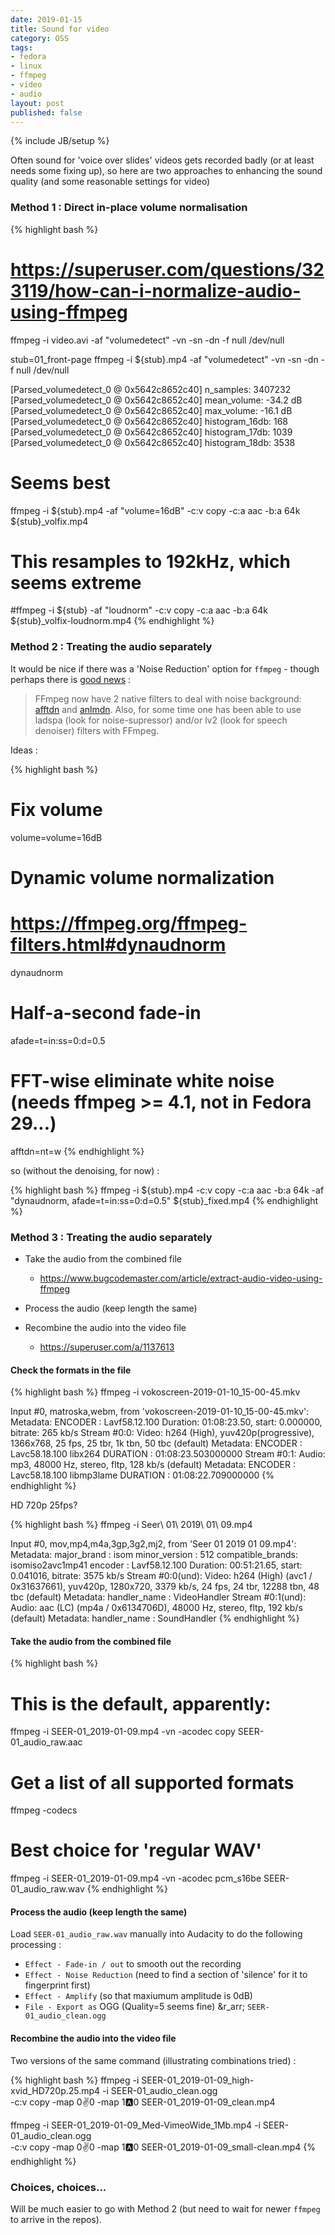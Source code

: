 ```yaml
---
date: 2019-01-15
title: Sound for video
category: OSS
tags:
- fedora
- linux
- ffmpeg
- video
- audio
layout: post
published: false
---
```

{% include JB/setup %}


Often sound for 'voice over slides' videos gets recorded badly (or at least needs some fixing up), so
here are two approaches to enhancing the sound quality (and some reasonable settings for video)

###  Method 1 : Direct in-place volume normalisation

{% highlight bash %}
# https://superuser.com/questions/323119/how-can-i-normalize-audio-using-ffmpeg

ffmpeg -i video.avi -af "volumedetect" -vn -sn -dn -f null /dev/null

stub=01_front-page
ffmpeg -i ${stub}.mp4 -af "volumedetect" -vn -sn -dn -f null /dev/null

[Parsed_volumedetect_0 @ 0x5642c8652c40] n_samples: 3407232
[Parsed_volumedetect_0 @ 0x5642c8652c40] mean_volume: -34.2 dB
[Parsed_volumedetect_0 @ 0x5642c8652c40] max_volume: -16.1 dB
[Parsed_volumedetect_0 @ 0x5642c8652c40] histogram_16db: 168
[Parsed_volumedetect_0 @ 0x5642c8652c40] histogram_17db: 1039
[Parsed_volumedetect_0 @ 0x5642c8652c40] histogram_18db: 3538

# Seems best
ffmpeg -i ${stub}.mp4 -af "volume=16dB" -c:v copy -c:a aac -b:a 64k ${stub}_volfix.mp4 

# This resamples to 192kHz, which seems extreme
#ffmpeg -i ${stub} -af "loudnorm" -c:v copy -c:a aac -b:a 64k ${stub}_volfix-loudnorm.mp4 
{% endhighlight %}


###  Method 2 : Treating the audio separately

It would be nice if there was a 'Noise Reduction' option for ```ffmpeg``` - though perhaps there is 
[good news](https://superuser.com/a/1393535) : 

>  FFmpeg now have 2 native filters to deal with noise background: [afftdn](afftdn) 
>  and [anlmdn](https://ffmpeg.org/ffmpeg-filters.html#anlmdn). Also, for some 
>  time one has been able to use ladspa (look for noise-supressor) and/or lv2 (look for speech denoiser) filters with FFmpeg.

Ideas :

{% highlight bash %}
# Fix volume
volume=volume=16dB

# Dynamic volume normalization
#   https://ffmpeg.org/ffmpeg-filters.html#dynaudnorm
dynaudnorm

# Half-a-second fade-in
afade=t=in:ss=0:d=0.5

# FFT-wise eliminate white noise (needs ffmpeg >= 4.1, not in Fedora 29...)
afftdn=nt=w
{% endhighlight %}

so (without the denoising, for now) : 

{% highlight bash %}
ffmpeg -i ${stub}.mp4 -c:v copy -c:a aac -b:a 64k -af "dynaudnorm, afade=t=in:ss=0:d=0.5" ${stub}_fixed.mp4 
{% endhighlight %}


###  Method 3 : Treating the audio separately

*  Take the audio from the combined file
   -  https://www.bugcodemaster.com/article/extract-audio-video-using-ffmpeg
   
*  Process the audio (keep length the same)

*  Recombine the audio into the video file
   -  https://superuser.com/a/1137613


#### Check the formats in the file


{% highlight bash %}
ffmpeg -i vokoscreen-2019-01-10_15-00-45.mkv 

Input #0, matroska,webm, from 'vokoscreen-2019-01-10_15-00-45.mkv':
  Metadata:
    ENCODER         : Lavf58.12.100
  Duration: 01:08:23.50, start: 0.000000, bitrate: 265 kb/s
    Stream #0:0: Video: h264 (High), yuv420p(progressive), 1366x768, 25 fps, 25 tbr, 1k tbn, 50 tbc (default)
    Metadata:
      ENCODER         : Lavc58.18.100 libx264
      DURATION        : 01:08:23.503000000
    Stream #0:1: Audio: mp3, 48000 Hz, stereo, fltp, 128 kb/s (default)
    Metadata:
      ENCODER         : Lavc58.18.100 libmp3lame
      DURATION        : 01:08:22.709000000
{% endhighlight %}

HD 720p 25fps?



{% highlight bash %}
ffmpeg -i Seer\ 01\ 2019\ 01\ 09.mp4 

Input #0, mov,mp4,m4a,3gp,3g2,mj2, from 'Seer 01 2019 01 09.mp4':
  Metadata:
    major_brand     : isom
    minor_version   : 512
    compatible_brands: isomiso2avc1mp41
    encoder         : Lavf58.12.100
  Duration: 00:51:21.65, start: 0.041016, bitrate: 3575 kb/s
    Stream #0:0(und): Video: h264 (High) (avc1 / 0x31637661), yuv420p, 1280x720, 3379 kb/s, 24 fps, 24 tbr, 12288 tbn, 48 tbc (default)
    Metadata:
      handler_name    : VideoHandler
    Stream #0:1(und): Audio: aac (LC) (mp4a / 0x6134706D), 48000 Hz, stereo, fltp, 192 kb/s (default)
    Metadata:
      handler_name    : SoundHandler
{% endhighlight %}



#### Take the audio from the combined file

{% highlight bash %}
# This is the default, apparently:
ffmpeg -i SEER-01_2019-01-09.mp4 -vn -acodec copy SEER-01_audio_raw.aac

# Get a list of all supported formats
ffmpeg -codecs

# Best choice for 'regular WAV'
ffmpeg -i SEER-01_2019-01-09.mp4 -vn -acodec pcm_s16be SEER-01_audio_raw.wav
{% endhighlight %}


#### Process the audio (keep length the same)

Load `SEER-01_audio_raw.wav` manually into Audacity to do the following processing : 

*   `Effect - Fade-in / out` to smooth out the recording
*   `Effect - Noise Reduction` (need to find a section of 'silence' for it to fingerprint first)
*   `Effect - Amplify` (so that maxiumum amplitude is 0dB)
*   `File - Export as` OGG (Quality=5 seems fine) &r_arr; `SEER-01_audio_clean.ogg`


#### Recombine the audio into the video file

Two versions of the same command (illustrating combinations tried) :

{% highlight bash %}
ffmpeg -i SEER-01_2019-01-09_high-xvid_HD720p.25.mp4 -i SEER-01_audio_clean.ogg \
  -c:v copy -map 0:v:0 -map 1:a:0 SEER-01_2019-01-09_clean.mp4

ffmpeg -i SEER-01_2019-01-09_Med-VimeoWide_1Mb.mp4 -i SEER-01_audio_clean.ogg \
  -c:v copy -map 0:v:0 -map 1:a:0 SEER-01_2019-01-09_small-clean.mp4
{% endhighlight %}


### Choices, choices...

Will be much easier to go with Method 2 (but need to wait for newer ```ffmpeg``` to arrive
in the repos).


